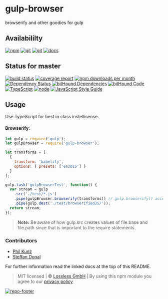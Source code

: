 # gulp-browser

browserify and other goodies for gulp

## Availabililty

[![npm](https://pushrocks.gitlab.io/assets/repo-button-npm.svg)](https://www.npmjs.com/package/gulp-browser)
[![git](https://pushrocks.gitlab.io/assets/repo-button-git.svg)](https://GitLab.com/pushrocks/gulp-browser)
[![git](https://pushrocks.gitlab.io/assets/repo-button-mirror.svg)](https://github.com/pushrocks/gulp-browser)
[![docs](https://pushrocks.gitlab.io/assets/repo-button-docs.svg)](https://pushrocks.gitlab.io/gulp-browser/)

## Status for master

[![build status](https://GitLab.com/pushrocks/gulp-browser/badges/master/build.svg)](https://GitLab.com/pushrocks/gulp-browser/commits/master)
[![coverage report](https://GitLab.com/pushrocks/gulp-browser/badges/master/coverage.svg)](https://GitLab.com/pushrocks/gulp-browser/commits/master)
[![npm downloads per month](https://img.shields.io/npm/dm/gulp-browser.svg)](https://www.npmjs.com/package/gulp-browser)
[![Dependency Status](https://david-dm.org/pushrocks/gulp-browser.svg)](https://david-dm.org/pushrocks/gulp-browser)
[![bitHound Dependencies](https://www.bithound.io/github/pushrocks/gulp-browser/badges/dependencies.svg)](https://www.bithound.io/github/pushrocks/gulp-browser/master/dependencies/npm)
[![bitHound Code](https://www.bithound.io/github/pushrocks/gulp-browser/badges/code.svg)](https://www.bithound.io/github/pushrocks/gulp-browser)
[![TypeScript](https://img.shields.io/badge/TypeScript-2.x-blue.svg)](https://nodejs.org/dist/latest-v6.x/docs/api/)
[![node](https://img.shields.io/badge/node->=%206.x.x-blue.svg)](https://nodejs.org/dist/latest-v6.x/docs/api/)
[![JavaScript Style Guide](https://img.shields.io/badge/code%20style-standard-brightgreen.svg)](http://standardjs.com/)

## Usage

Use TypeScript for best in class instellisense.

#### Browserify:

```javascript
let gulp = require('gulp');
let gulpBrowser = require('gulp-browser');

let transforms = [
  {
    transform: 'babelify',
    options: { presets: ['es2015'] }
  }
];

gulp.task('gulpBrowserTest', function() {
  var stream = gulp
    .src('./test/*.js')
    .pipe(gulpBrowser.browserify(transforms)) // gulp.browserify() accepts an optional array of tansforms
    .pipe(gulp.dest('./test/browserifiedJS/'));
  return stream;
});
```

> **Note:** Be aware of how gulp.src creates values of file.base and file.path since that is important to the require statements.

### Contributors

* [Phil Kunz](https://github.com/philkunz)
* [Steffan Donal](https://github.com/SteffanDonal)

For further information read the linked docs at the top of this README.

> MIT licensed | **&copy;** [Lossless GmbH](https://lossless.gmbh)
> | By using this npm module you agree to our [privacy policy](https://lossless.gmbH/privacy.html)

[![repo-footer](https://pushrocks.gitlab.io/assets/repo-footer.svg)](https://push.rocks)
